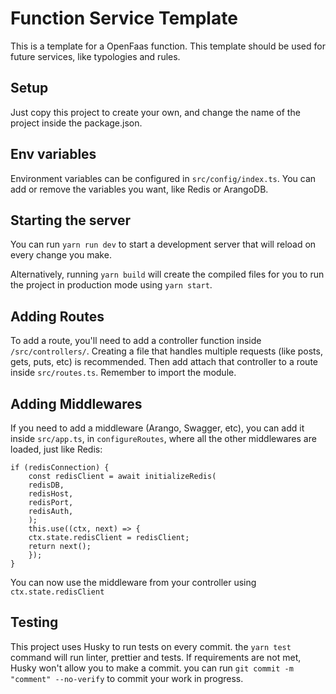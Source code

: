 # Function Service Template

This is a template for a OpenFaas function. This template should be used for future services, like typologies and rules.

## Setup
Just copy this project to create your own, and change the name of the project inside the package.json.

## Env variables
Environment variables can be configured in `src/config/index.ts`. You can add or remove the variables you want, like Redis or ArangoDB.

## Starting the server
You can run `yarn run dev` to start a development server that will reload on every change you make.

Alternatively, running `yarn build` will create the compiled files for you to run the project in production mode using `yarn start`. 

## Adding Routes
To add a route, you'll need to add a controller function inside `/src/controllers/`. Creating a file that handles multiple requests (like posts, gets, puts, etc) is recommended. Then add attach that controller to a route inside `src/routes.ts`. Remember to import the module.

## Adding Middlewares
If you need to add a middleware (Arango, Swagger, etc), you can add it inside `src/app.ts`, in `configureRoutes`, where all the other middlewares are loaded, just like Redis:
```
if (redisConnection) {
    const redisClient = await initializeRedis(
    redisDB,
    redisHost,
    redisPort,
    redisAuth,
    );
    this.use((ctx, next) => {
    ctx.state.redisClient = redisClient;
    return next();
    });
}
```

You can now use the middleware from your controller using `ctx.state.redisClient`

## Testing
This project uses Husky to run tests on every commit. the `yarn test` command will run linter, prettier and tests. If requirements are not met, Husky won't allow you to make a commit. you can run `git commit -m "comment" --no-verify` to commit your work in progress. 